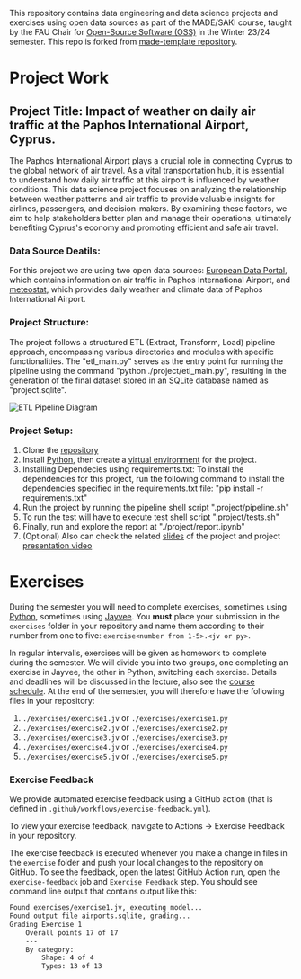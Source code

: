 This repository contains data engineering and data science projects and exercises using open data sources as part of the MADE/SAKI course, taught by the FAU Chair for [Open-Source Software (OSS)](https://oss.cs.fau.de/) in the Winter 23/24 semester. This repo is forked from [made-template repository](https://github.com/jvalue/made-template).

# Project Work

## Project Title: Impact of weather on daily air traffic at the Paphos International Airport, Cyprus.
The Paphos International Airport plays a crucial role in connecting Cyprus to the global network of air travel. As a vital transportation hub, it is essential to understand how daily air traffic at this airport is influenced by weather conditions. This data science project focuses on analyzing the relationship between weather patterns and air traffic to provide valuable insights for airlines, passengers, and decision-makers. By examining these factors, we aim to help stakeholders better plan and manage their operations, ultimately benefiting Cyprus's economy and promoting efficient and safe air travel.

### Data Source Deatils:
    
For this project we are using two open data sources: [European Data Portal](https://data.europa.eu/data/datasets/64a4860b-e33b-4dec-9738-bbadb5c0fe8c?locale=en), which contains information on air traffic in Paphos International Airport, and [meteostat](https://meteostat.net/en/), which provides daily weather and climate data of Paphos International Airport.

### Project Structure:

The project follows a structured ETL (Extract, Transform, Load) pipeline approach, encompassing various directories and modules with specific functionalities. The "etl_main.py" serves as the entry point for running the pipeline using the command "python ./project/etl_main.py", resulting in the generation of the final dataset stored in an SQLite database named as "project.sqlite".

![ETL Pipeline Diagram](https://github.com/abdulahad2307/made-template-Ahad/assets/39805378/c4b3dbcb-1f19-4c63-855f-adb75db44b0b)

### Project Setup:

1. Clone the [repository](https://github.com/abdulahad2307/made-template-Ahad/tree/main)
2. Install [Python](https://www.python.org/downloads/), then create a [virtual environment](https://docs.python.org/3/library/venv.html) for the project.
3. Installing Dependecies using requirements.txt:
	To install the dependencies for this project, run the following command to install the dependencies specified in the requirements.txt file: 
		"pip install -r requirements.txt"
4. Run the project by running the pipeline shell script ".project/pipeline.sh"
5. To run the test will have to execute test shell script ".project/tests.sh"
6. Finally, run and explore the report at "./project/report.ipynb"
7. (Optional) Also can check the related [slides](https://github.com/abdulahad2307/made-template-Ahad/blob/main/project/slides.pdf) of the project and project [presentation video](https://drive.google.com/file/d/1FI00c-42IsGgz9RY2EDzo-Wvqsbil-9w/view?usp=drive_link)


# Exercises
During the semester you will need to complete exercises, sometimes using [Python](https://www.python.org/), sometimes using [Jayvee](https://github.com/jvalue/jayvee). You **must** place your submission in the `exercises` folder in your repository and name them according to their number from one to five: `exercise<number from 1-5>.<jv or py>`.

In regular intervalls, exercises will be given as homework to complete during the semester. We will divide you into two groups, one completing an exercise in Jayvee, the other in Python, switching each exercise. Details and deadlines will be discussed in the lecture, also see the [course schedule](https://made.uni1.de/). At the end of the semester, you will therefore have the following files in your repository:

1. `./exercises/exercise1.jv` or `./exercises/exercise1.py`
2. `./exercises/exercise2.jv` or `./exercises/exercise2.py`
3. `./exercises/exercise3.jv` or `./exercises/exercise3.py`
4. `./exercises/exercise4.jv` or `./exercises/exercise4.py`
5. `./exercises/exercise5.jv` or `./exercises/exercise5.py`

### Exercise Feedback
We provide automated exercise feedback using a GitHub action (that is defined in `.github/workflows/exercise-feedback.yml`). 

To view your exercise feedback, navigate to Actions -> Exercise Feedback in your repository.

The exercise feedback is executed whenever you make a change in files in the `exercise` folder and push your local changes to the repository on GitHub. To see the feedback, open the latest GitHub Action run, open the `exercise-feedback` job and `Exercise Feedback` step. You should see command line output that contains output like this:

```sh
Found exercises/exercise1.jv, executing model...
Found output file airports.sqlite, grading...
Grading Exercise 1
	Overall points 17 of 17
	---
	By category:
		Shape: 4 of 4
		Types: 13 of 13
```
